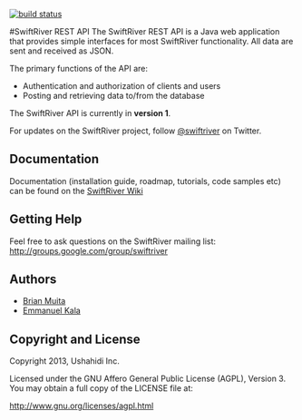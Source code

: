 [![build status](https://api.travis-ci.org/ushahidi/SwiftRiver-API.png?branch=master)](https://travis-ci.org/ushahidi/SwiftRiver-API)

#SwiftRiver REST API
The SwiftRiver REST API is a Java web application that provides simple interfaces for most SwiftRiver functionality. All data 
are sent and received as JSON.

The primary functions of the API are:

* Authentication and authorization of clients and users
* Posting and retrieving data to/from the database

The SwiftRiver API is currently in __version 1__.

For updates on the SwiftRiver project, follow [@swiftriver](https://twitter.com/swiftriver) on Twitter.

## Documentation
Documentation (installation guide, roadmap, tutorials, code samples etc) can be found on the [SwiftRiver Wiki](https://wiki.ushahidi.com/display/WIKI/SwiftRiver)

## Getting Help
Feel free to ask questions on the SwiftRiver mailing list: http://groups.google.com/group/swiftriver

## Authors

* [Brian Muita](http://twitter.com/69mb)
* [Emmanuel Kala](http://twitter.com/bytebandit)

## Copyright and License
Copyright 2013,  Ushahidi Inc.

Licensed under the GNU Affero General Public License (AGPL), Version 3.
You may obtain a full copy of the LICENSE file at:

http://www.gnu.org/licenses/agpl.html
